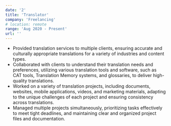 ```yaml
---
date: '2'
title: 'Translator'
company: 'Freelancing'
# location: remote
range: 'Aug 2020 - Present'
url: ''
---
```


- Provided translation services to multiple clients, ensuring accurate and culturally appropriate translations for a variety of industries and content types.
- Collaborated with clients to understand their translation needs and preferences, utilizing various translation tools and software, such as CAT tools, Translation Memory systems, and glossaries, to deliver high-quality translations.
- Worked on a variety of translation projects, including documents, websites, mobile applications, videos, and marketing materials, adapting to the unique challenges of each project and ensuring consistency across translations.
- Managed multiple projects simultaneously, prioritizing tasks effectively to meet tight deadlines, and maintaining clear and organized project files and documentation.
